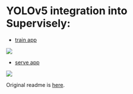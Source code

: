 # YOLOv5 integration into Supervisely:

- [train app](./supervisely/train/README.md)

<img src="https://i.imgur.com/YwSq29o.png"/>

- [serve app](./supervisely/serve/README.md)

<img src="https://i.imgur.com/1qXIdqs.png"/>

Original readme is [here](./README-original.md).